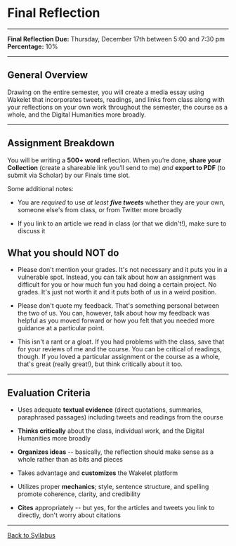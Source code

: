 # Final Reflection

_____

**Final Reflection Due:** Thursday, December 17th between 5:00 and 7:30 pm <br />
**Percentage:** 10%

_____

## General Overview

Drawing on the entire semester, you will create a media essay using Wakelet that incorporates tweets, readings, and links from class along with your reflections on your own work throughout the semester, the course as a whole, and the Digital Humanities more broadly. 
_____

## Assignment Breakdown

You will be writing a **500+ word** reflection. When you’re done, **share your Collection** (create a shareable link you’ll send to me) *and* **export to PDF** (to submit via Scholar) by our Finals time slot.

Some additional notes:

* You are *required* to use *at least **five tweets*** whether they are your own, someone else's from class, or from Twitter more broadly

* If you link to an article we read in class (or that we didn't!), make sure to discuss it


## What you should NOT do

* Please don't mention your grades. It's not necessary and it puts you in a vulnerable spot. Instead, you can talk about how an assignment was difficult for you or how much fun you had doing a certain project. No grades. It's just not worth it and it puts both of us in a weird position.

* Please don't quote my feedback. That's something personal between the two of us. You can, however, talk about how my feedback was helpful as you moved forward or how you felt that you needed more guidance at a particular point. 

* This isn't a rant or a gloat. If you had problems with the class, save that for your reviews of me and the course. You can be critical of readings, though. If you loved a particular assignment or the course as a whole, that's great (really great!), but think critically about it too.

_____

## Evaluation Criteria

* Uses adequate **textual evidence** (direct quotations, summaries, paraphrased passages) including tweets and readings from the course

* **Thinks critically** about the class, individual work, and the Digital Humanities more broadly

* **Organizes ideas** -- basically, the reflection should make sense as a whole rather than as bits and pieces

* Takes advantage and **customizes** the Wakelet platform 

* Utilizes proper **mechanics**; style, sentence structure, and spelling promote coherence, clarity, and credibility

* **Cites** appropriately -- but yes, for the articles and tweets you link to directly, don't worry about citations

_____

[Back to Syllabus](https://deanna-stover.github.io/coursesCNU/2020/idst270fall2020) 
